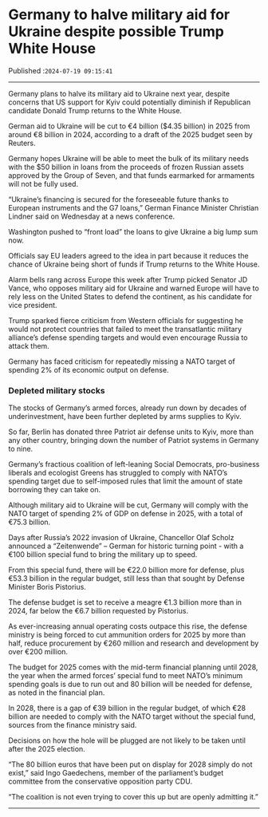 # Germany to halve military aid for Ukraine despite possible Trump White House

Published :`2024-07-19 09:15:41`

---

Germany plans to halve its military aid to Ukraine next year, despite concerns that US support for Kyiv could potentially diminish if Republican candidate Donald Trump returns to the White House.

German aid to Ukraine will be cut to €4 billion ($4.35 billion) in 2025 from around €8 billion in 2024, according to a draft of the 2025 budget seen by Reuters.

Germany hopes Ukraine will be able to meet the bulk of its military needs with the $50 billion in loans from the proceeds of frozen Russian assets approved by the Group of Seven, and that funds earmarked for armaments will not be fully used.

“Ukraine’s financing is secured for the foreseeable future thanks to European instruments and the G7 loans,” German Finance Minister Christian Lindner said on Wednesday at a news conference.

Washington pushed to “front load” the loans to give Ukraine a big lump sum now.

Officials say EU leaders agreed to the idea in part because it reduces the chance of Ukraine being short of funds if Trump returns to the White House.

Alarm bells rang across Europe this week after Trump picked Senator JD Vance, who opposes military aid for Ukraine and warned Europe will have to rely less on the United States to defend the continent, as his candidate for vice president.

Trump sparked fierce criticism from Western officials for suggesting he would not protect countries that failed to meet the transatlantic military alliance’s defense spending targets and would even encourage Russia to attack them.

Germany has faced criticism for repeatedly missing a NATO target of spending 2% of its economic output on defense.

### Depleted military stocks

The stocks of Germany’s armed forces, already run down by decades of underinvestment, have been further depleted by arms supplies to Kyiv.

So far, Berlin has donated three Patriot air defense units to Kyiv, more than any other country, bringing down the number of Patriot systems in Germany to nine.

Germany’s fractious coalition of left-leaning Social Democrats, pro-business liberals and ecologist Greens has struggled to comply with NATO’s spending target due to self-imposed rules that limit the amount of state borrowing they can take on.

Although military aid to Ukraine will be cut, Germany will comply with the NATO target of spending 2% of GDP on defense in 2025, with a total of €75.3 billion.

Days after Russia’s 2022 invasion of Ukraine, Chancellor Olaf Scholz announced a “Zeitenwende” – German for historic turning point - with a €100 billion special fund to bring the military up to speed.

From this special fund, there will be €22.0 billion more for defense, plus €53.3 billion in the regular budget, still less than that sought by Defense Minister Boris Pistorius.

The defense budget is set to receive a meagre €1.3 billion more than in 2024, far below the €6.7 billion requested by Pistorius.

As ever-increasing annual operating costs outpace this rise, the defense ministry is being forced to cut ammunition orders for 2025 by more than half, reduce procurement by €260 million and research and development by over €200 million.

The budget for 2025 comes with the mid-term financial planning until 2028, the year when the armed forces’ special fund to meet NATO’s minimum spending goals is due to run out and 80 billion will be needed for defense, as noted in the financial plan.

In 2028, there is a gap of €39 billion in the regular budget, of which €28 billion are needed to comply with the NATO target without the special fund, sources from the finance ministry said.

Decisions on how the hole will be plugged are not likely to be taken until after the 2025 election.

“The 80 billion euros that have been put on display for 2028 simply do not exist,” said Ingo Gaedechens, member of the parliament’s budget committee from the conservative opposition party CDU.

“The coalition is not even trying to cover this up but are openly admitting it.”

---

